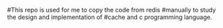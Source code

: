 #This repo is used for me to copy the code from redis 
#manually to study the design and implementation of
#cache and c programming language.
